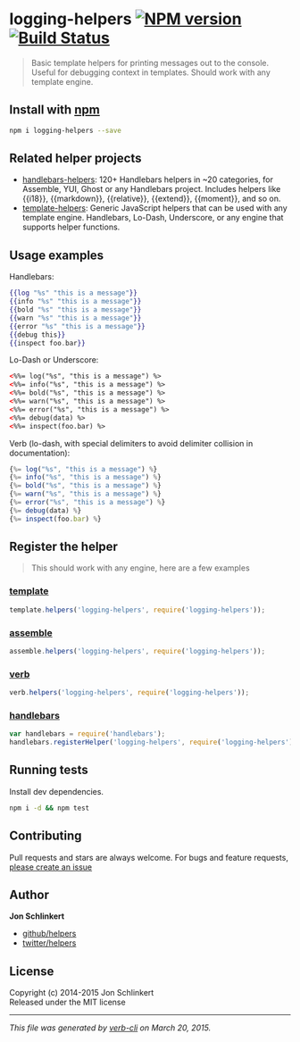 # logging-helpers [![NPM version](https://badge.fury.io/js/logging-helpers.svg)](http://badge.fury.io/js/logging-helpers)  [![Build Status](https://travis-ci.org/helpers/logging-helpers.svg)](https://travis-ci.org/helpers/logging-helpers) 

> Basic template helpers for printing messages out to the console. Useful for debugging context in templates. Should work with any template engine.

## Install with [npm](npmjs.org)

```bash
npm i logging-helpers --save
```

## Related helper projects
* [handlebars-helpers](https://github.com/assemble/handlebars-helpers): 120+ Handlebars helpers in ~20 categories, for Assemble, YUI, Ghost or any Handlebars project. Includes helpers like {{i18}}, {{markdown}}, {{relative}}, {{extend}}, {{moment}}, and so on.
* [template-helpers](https://github.com/jonschlinkert/template-helpers): Generic JavaScript helpers that can be used with any template engine. Handlebars, Lo-Dash, Underscore, or any engine that supports helper functions.

## Usage examples

Handlebars:

```handlebars
{{log "%s" "this is a message"}}
{{info "%s" "this is a message"}}
{{bold "%s" "this is a message"}}
{{warn "%s" "this is a message"}}
{{error "%s" "this is a message"}}
{{debug this}}
{{inspect foo.bar}}
```

Lo-Dash or Underscore:

```html
<%%= log("%s", "this is a message") %>
<%%= info("%s", "this is a message") %>
<%%= bold("%s", "this is a message") %>
<%%= warn("%s", "this is a message") %>
<%%= error("%s", "this is a message") %>
<%%= debug(data) %>
<%%= inspect(foo.bar) %>
```

Verb (lo-dash, with special delimiters to avoid delimiter collision in documentation):

```js
{%= log("%s", "this is a message") %}
{%= info("%s", "this is a message") %}
{%= bold("%s", "this is a message") %}
{%= warn("%s", "this is a message") %}
{%= error("%s", "this is a message") %}
{%= debug(data) %}
{%= inspect(foo.bar) %}
```


## Register the helper

> This should work with any engine, here are a few examples

### [template](https://github.com/jonschlinkert/template)

```js
template.helpers('logging-helpers', require('logging-helpers'));
```

### [assemble](https://github.com/assemble/assemble)

```js
assemble.helpers('logging-helpers', require('logging-helpers'));
```

### [verb](https://github.com/jonschlinkert/verb)

```js
verb.helpers('logging-helpers', require('logging-helpers'));
```

### [handlebars](https://github.com/wycats/handlebars.js/)

```js
var handlebars = require('handlebars');
handlebars.registerHelper('logging-helpers', require('logging-helpers'));
```

## Running tests
Install dev dependencies.

```bash
npm i -d && npm test
```

## Contributing
Pull requests and stars are always welcome. For bugs and feature requests, [please create an issue](https://github.com/helpers/logging-helpers/issues)

## Author

**Jon Schlinkert**
 
+ [github/helpers](https://github.com/helpers)
+ [twitter/helpers](http://twitter.com/helpers) 

## License
Copyright (c) 2014-2015 Jon Schlinkert  
Released under the MIT license

***

_This file was generated by [verb-cli](https://github.com/assemble/verb-cli) on March 20, 2015._